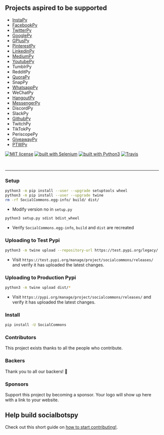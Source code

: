 
## Projects aspired to be supported

- [InstaPy](https://github.com/socialbotspy/InstaPy)
- [FacebookPy](https://github.com/socialbotspy/FacebookPy)
- [TwitterPy](https://github.com/socialbotspy/TwitterPy)
- [GooglePy](https://github.com/socialbotspy/GooglePy)
- [GPlusPy](https://github.com/socialbotspy/GPlusPy)
- [PinterestPy](https://github.com/socialbotspy/PinterestPy)
- [LinkedinPy](https://github.com/socialbotspy/LinkedinPy)
- [MediumPy](https://github.com/socialbotspy/MediumPy)
- [YoutubePy](https://github.com/socialbotspy/YoutubePy)
- TumblrPy
- RedditPy
- [QuoraPy](https://github.com/socialbotspy/QuoraPy)
- SnapPy
- [WhatsappPy](https://github.com/socialbotspy/WhatsappPy)
- WeChatPy
- [HangoutPy](https://github.com/socialbotspy/HangoutPy)
- [MessengerPy](https://github.com/socialbotspy/MessengerPy)
- DiscordPy
- SlackPy
- [GithubPy](https://github.com/socialbotspy/GithubPy)
- TwitchPy
- TikTokPy
- PeriscopePy
- [GiveawayPy](https://github.com/socialbotspy/GiveawayPy)
- [PTWPy](https://github.com/socialbotspy/PTWPy)

[![MIT license](https://img.shields.io/badge/license-GPLv3-blue.svg)](https://github.com/socialbotspy/FacebookPy/blob/master/LICENSE)
[![built with Selenium](https://img.shields.io/badge/built%20with-Selenium-yellow.svg)](https://github.com/SeleniumHQ/selenium)
[![built with Python3](https://img.shields.io/badge/built%20with-Python3-red.svg)](https://www.python.org/)
[![Travis](https://img.shields.io/travis/rust-lang/rust.svg)](https://travis-ci.org/socialbotspy/FacebookPy)

<br />

---
### Setup

```bash
python3 -m pip install --user --upgrade setuptools wheel
python3 -m pip install --user --upgrade twine
rm -rf SocialCommons.egg-info/ build/ dist/
```

- Modify version no in `setup.py`

```bash
python3 setup.py sdist bdist_wheel
```

- Verify `SocialCommons.egg-info`, `build` and `dist` are recreated

### Uploading to Test Pypi
```bash
python3 -m twine upload --repository-url https://test.pypi.org/legacy/ dist/*
```
- Visit `https://test.pypi.org/manage/project/socialcommons/releases/` and verify it has uploaded the latest changes.

### Uploading to Production Pypi
```bash
python3 -m twine upload dist/*
```
- Visit `https://pypi.org/manage/project/socialcommons/releases/` and verify it has uploaded the latest changes.

### Install
```bash
pip install -U SocialCommons
```

### Contributors

This project exists thanks to all the people who contribute.

### Backers

Thank you to all our backers! 🙏

### Sponsors

Support this project by becoming a sponsor. Your logo will show up here with a link to your website.


## Help build socialbotspy
Check out this short guide on [how to start contributing!](https://github.com/InstaPy/instapy-docs/blob/master/CONTRIBUTORS.md).
